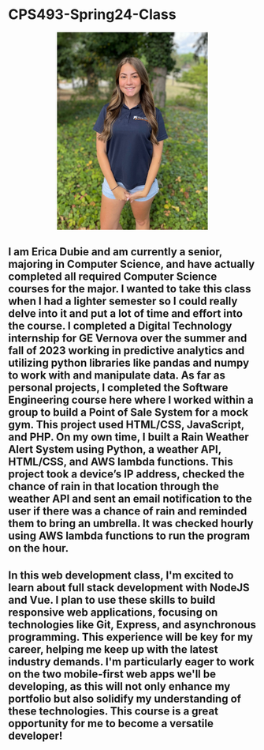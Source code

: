 #   CPS493-Spring24-Class
<!-- <img align="center" src="C:\Users\erica\OneDrive\Desktop\CPS493\CPS493-Spring24-Class\EricaDubiePortrait.jpeg" height="100" /></a> -->
<p align="center">
    <img src="images/EricaDubiePortrait.jpeg" height="400" />
</p>

## I am Erica Dubie and am currently a senior, majoring in Computer Science, and have actually completed all required Computer Science courses for the major. I wanted to take this class when I had a lighter semester so I could really delve into it and put a lot of time and effort into the course. I completed a Digital Technology internship for GE Vernova over the summer and fall of 2023 working in predictive analytics and utilizing python libraries like pandas and numpy to work with and manipulate data. As far as personal projects, I completed the Software Engineering course here where I worked within a group to build a Point of Sale System for a mock gym. This project used HTML/CSS, JavaScript, and PHP. On my own time, I built a Rain Weather Alert System using Python, a weather API, HTML/CSS, and AWS lambda functions. This project took a device’s IP address, checked the chance of rain in that location through the weather API and sent an email notification to the user if there was a chance of rain and reminded them to bring an umbrella. It was checked hourly using AWS lambda functions to run the program on the hour.
## In this web development class, I'm excited to learn about full stack development with NodeJS and Vue. I plan to use these skills to build responsive web applications, focusing on technologies like Git, Express, and asynchronous programming. This experience will be key for my career, helping me keep up with the latest industry demands. I'm particularly eager to work on the two mobile-first web apps we'll be developing, as this will not only enhance my portfolio but also solidify my understanding of these technologies. This course is a great opportunity for me to become a versatile developer!